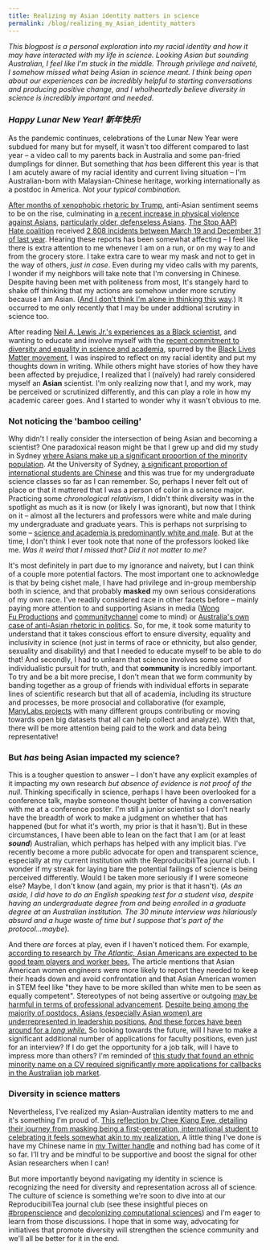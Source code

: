 ```yaml
---
title: Realizing my Asian identity matters in science
permalink: /blog/realizing_my_Asian_identity_matters
---
```

*This blogpost is a personal exploration into my racial identity and how it may have interacted with my life in science. Looking Asian but sounding Australian, I feel like I'm stuck in the middle. Through privilege and naïveté, I somehow missed what being Asian in science meant. I think being open about our experiences can be incredibly helpful to starting conversations and producing positive change, and I wholheartedly believe diversity in science is incredibly important and needed.* 

### ***Happy Lunar New Year!*** ***新年快乐!***

As the pandemic continues, celebrations of the Lunar New Year were subdued for many but for myself, it wasn't too different compared to last year – a video call to my parents back in Australia and some pan-fried dumplings for dinner. But something that _has_ been different this year is that I am acutely aware of my racial identity and current living situation – I'm Australian-born with Malaysian-Chinese heritage, working internationally as a postdoc in America. _Not your typical combination._ 

<a href="https://www.vox.com/2020/6/23/21300332/trump-coronavirus-racism-asian-americans" target="_blank">After months of xenophobic rhetoric by Trump,</a> anti-Asian sentiment seems to be on the rise, culminating in <a href="https://abc7.com/racism-anti-asian-american-chinese/10329128/" target="_blank">a recent increase in physical violence against Asians</a>, <a href="https://www.nbcnews.com/news/asian-america/string-attacks-against-older-asians-leaves-big-city-chinatowns-edge-n1257157" target="_blank">particularly older, defenseless Asians</a>. <a href="https://stopaapihate.org/" target="_blank">The Stop AAPI Hate coalition</a> received <a href="https://secureservercdn.net/104.238.69.231/a1w.90d.myftpupload.com/wp-content/uploads/2021/02/Press-Statement-re_-Bay-Area-Elderly-Incidents-2.9.2021-1.pdf" target="_blank">2,808 incidents between March 19 and December 31 of last year</a>. Hearing these reports has been somewhat affecting – I feel like there is extra attention to me whenever I am on a run, or on my way to and from the grocery store. I take extra care to wear my mask and not to get in the way of others, _just in case_. Even during my video calls with my parents, I wonder if my neighbors will take note that I'm conversing in Chinese. Despite having been met with politeness from most, It's stangely hard to shake off thinking that my actions are somehow under more scrutiny because I am Asian. (<a href="https://www.scientificamerican.com/article/we-must-confront-anti-asian-racism-in-science/" target='_blank'>And I don't think I'm alone in thinking this way</a>.) It occurred to me only recently that I may be under addtional scrutiny in science too.

After reading <a href="https://www.sciencemag.org/careers/2020/06/what-ive-learned-about-being-black-scientist" target="_blank">Neil A. Lewis Jr.'s experiences as a Black scientist</a>, and wanting to educate and involve myself with the <a href="https://www.nature.com/articles/d41586-020-02681-y" target="_blank">recent commitment to diversity and equality in science and academia</a>, spurred by the <a href="https://blacklivesmatter.com/" target="_blank">Black Lives Matter movement</a>, I was inspired to reflect on my racial identity and put my thoughts down in writing. While others might have stories of how they have been affected by prejudice, I realized that I (naïvely) had rarely considered myself an **Asian** scientist. I'm only realizing now that I, and my work, may be perceived or scrutinized differently, and this can play a role in how my academic career goes. And I started to wonder why it wasn't obvious to me.

### Not noticing the 'bamboo ceiling'

Why didn't I really consider the intersection of being Asian and becoming a scientist? One paradoxical reason might be that I grew up and did my study in Sydney <a href="https://www.news.com.au/national/how-asian-are-we-really-what-australias-census-2016-showed-us/news-story/2f055e32e74cbe4341953006379b6394" target="_blank">where Asians make up a significant proportion of the minority population</a>. At the University of Sydney, <a href="https://salvatorebabones.com/update-on-chinese-student-numbers-at-australias-g8-universities/" target="_blank">a significant proportion of international students are Chinese</a> and this was true for my undergraduate science classes so far as I can remember. So, perhaps I never felt out of place or that it mattered that I was a person of color in a science major. Practicing some *chronological relativism*, I didn't think diversity was in the spotlight as much as it is now (or likely I was ignorant), but now that I think on it – almost all the lecturers and professors were white and male during my undergraduate and graduate years. This is perhaps not surprising to some – <a href="https://www.nature.com/articles/d41586-020-00759-1" target="_blank">science and academia is predominantly white and male</a>. But at the time, I don't think I ever took note that none of the professors looked like me. _Was it weird that I missed that? Did it not matter to me?_ 

It's most definitely in part due to my ignorance and naivety, but I can think of a couple more potential factors. The most important one to acknowledge is that by being cishet male, I have had privilege and in-group membership both in science, and that probably **masked** my own serious considerations of my own race. I've readily considered race in other facets before – mainly paying more attention to and supporting Asians in media (<a href="https://www.youtube.com/channel/UCutXfzLC5wrV3SInT_tdY0w" target="_blank">Wong Fu Productions</a> and <a href="https://www.youtube.com/channel/UCKHi7M_11VJmLZSq4WNHSkg" target="_blank">communitychannel</a> come to mind) or <a href="https://www.abc.net.au/news/2016-09-14/pauline-hanson-maiden-speech-asian-immigration/7645578" target="_blank">Australia's own case of anti-Asian rhetoric in politics</a>. So, for me, it took some maturity to understand that it takes conscious effort to ensure diversity, equality and inclusivity in science (not just in terms of race or ethnicity, but also gender, sexuality and disability) and that I needed to educate myself to be able to do that! And secondly, I had to unlearn that science involves some sort of individualistic pursuit for truth, and that **community** is incredibly important. To try and be a bit more precise, I don't mean that we form community by banding together as a group of friends with individual efforts in separate lines of scientific research but that all of academia, including its structure and processes, be more prosocial and collaborative (for example, <a href="https://osf.io/89vqh/" target="_blank">ManyLabs projects</a> with many different groups contributing or moving towards open big datasets that all can help collect and analyze). With that, there will be more attention being paid to the work and data being representative!

### But *has* being Asian impacted my science?

This is a tougher question to answer – I don't have any explicit examples of it impacting my own research _but absence of evidence is not proof of the null_. Thinking specifically in science, perhaps I have been overlooked for a conference talk, maybe someone thought better of having a conversation with me at a conference poster. I'm still a junior scientist so I don't nearly have the breadth of work to make a judgment on whether that has happened (but for what it's worth, my prior is that it hasn't). But in these circumstances, I have been able to lean on the fact that I am (or at least ***sound***) Australian, which perhaps has helped with any implicit bias. I've recently become a more public advocate for open and transparent science, especially at my current institution with the ReproducibiliTea journal club. I wonder if my streak for laying bare the potential failings of science is being perceived differently. Would I be taken more seriously if I were someone else? Maybe, I don't know (and again, my prior is that it hasn't). (_As an aside, I did have to do an English speaking test for a student visa, despite having an undergraduate degree from and being enrolled in a graduate degree at an Australian institution. The 30 minute interview was hilariously absurd and a huge waste of time but I suppose that's part of the protocol...maybe_). 

And there *are* forces at play, even if I haven't noticed them. For example, <a href="https://www.theatlantic.com/science/archive/2018/01/asian-americans-science-math-bias/551903/" target="_blank">according to research by _The Atlantic,_ Asian Americans are expected to be good team players and worker bees.</a> The article mentions that Asian American women engineers were more likely to report they needed to keep their heads down and avoid confrontation and that Asian American women in STEM feel like "they have to be more skilled than white men to be seen as equally competent". Stereotypes of not being assertive or outgoing <a href="https://www.insidehighered.com/admissions/article/2019/03/04/research-suggests-bias-against-asian-americans-after-they-earn-degrees" target="_blank">may be harmful in terms of professional advancement</a>. <a href="https://issues.org/realnumbers-29/" target="_blank">Despite being among the majority of postdocs, Asians (especially Asian women) are underrepresented in leadership positions.</a> <a href="https://www.sciencemag.org/features/2009/05/breaking-through-bamboo-ceiling-asian-american-scientists" target="_blank">And these forces have been around for a _long while._</a> So looking towards the future, will I have to make a significant additional number of applications for faculty positions, even just for an interview? If I do get the opportunity for a job talk, will I have to impress more than others? I'm reminded of <a href="https://onlinelibrary.wiley.com/doi/abs/10.1111/j.1468-0084.2011.00664.x" target="_blank">this study that found an ethnic minority name on a CV required significantly more applications for callbacks in the Australian job market</a>. 

### Diversity in science matters

Nevertheless, I've realized my Asian-Australian identity matters to me and it's something I'm proud of. <a href="https://www.sciencemag.org/careers/2020/12/how-i-learned-celebrate-my-identity-first-generation-international-student" target="_blank">This reflection by Chee Kiang Ewe, detailing their journey from masking being a first-generation, international student to celebrating it feels somewhat akin to my realization.</a> A little thing I've done is have my Chinese name in <a href="https://twitter.com/will_ngiam" target="_blank_">my Twitter handle</a> and nothing bad has come of it so far. I'll try and be mindful to be supportive and boost the signal for other Asian researchers when I can!

But more importantly beyond navigating my identity in science is recognizing the need for diversity and representation across all of science. The culture of science is something we're soon to dive into at our ReproducibiliTea journal club (see these insightful pieces on <a href="https://thepsychologist.bps.org.uk/volume-33/november-2020/bropenscience-broken-science" target="_blank">#bropenscience</a> and <a href="https://arxiv.org/abs/2009.14258" target="_blank">decolonizing computational sciences</a>) and I'm eager to learn from those discussions. I hope that in some way, advocating for initiatives that promote diversity will strengthen the science community and we'll all be better for it in the end.


